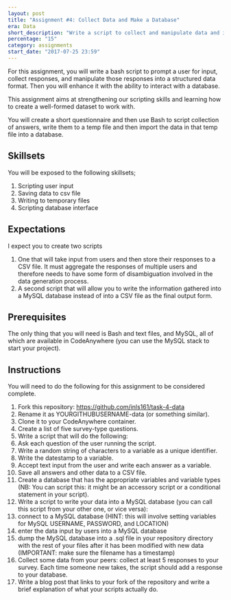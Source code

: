 ```yaml
---
layout: post
title: "Assignment #4: Collect Data and Make a Database"
era: Data
short_description: "Write a script to collect and manipulate data and interact with a database"
percentage: "15"
category: assignments
start_date: "2017-07-25 23:59"
---
```


For this assignment, you will write a bash script to prompt a user for input, collect responses, and manipulate those responses into a structured data format. Then you will enhance it with the ability to interact with a database. 

This assignment aims at strengthening our scripting skills and learning how to create a well-formed dataset to work with. 

You will create a short questionnaire and then use Bash to script collection of answers, write them to a temp file and then import the data in that temp file into a database.

<excerpt/>

## Skillsets

You will be exposed to the following skillsets;

1. Scripting user input
2. Saving data to csv file
3. Writing to temporary files
4. Scripting database interface

## Expectations

I expect you to create two scripts 
1. One that will take input from users and then store their responses to a CSV file. It must aggregate the responses of multiple users and therefore needs to have some form of disambiguation involved in the data generation process. 
2. A second script that will allow you to write the information gathered into a MySQL database instead of into a CSV file as the final output form. 

## Prerequisites

The only thing that you will need is Bash and text files, and MySQL, all of which are available in CodeAnywhere (you can use the MySQL stack to start your project).

## Instructions

You will need to do the following for this assignment to be considered complete. 

1. Fork this repository: https://github.com/inls161/task-4-data
2. Rename it as YOURGITHUBUSERNAME-data (or something similar).
2. Clone it to your CodeAnywhere container.
1. Create a list of five survey-type questions.
2. Write a script that will do the following:
  1. Ask each question of the user running the script.
  2. Write a random string of characters to a variable as a unique identifier.
  3. Write the datestamp to a variable.
  4. Accept text input from the user and write each answer as a variable.
  5. Save all answers and other data to a CSV file.
3. Create a database that has the appropriate variables and variable types (NB: You can script this: it might be an accessory script or a conditional statement in your script).
4. Write a script to write your data into a MySQL database (you can call this script from your other one, or vice versa):
  1. connect to a MySQL database (HINT: this will involve setting variables for MySQL USERNAME, PASSWORD, and LOCATION)
  2. enter the data input by users into a MySQL database 
  3. dump the MySQL database into a .sql file in your repository directory with the rest of your files after it has been modified with new data (IMPORTANT: make sure the filename has a timestamp)
5. Collect some data from your peers: collect at least 5 responses to your survey. Each time someone new takes, the script should add a response to your database.
5. Write a blog post that links to your fork of the repository and write a brief explanation of what your scripts actually do. 